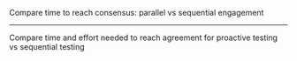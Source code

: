Compare time to reach consensus: parallel vs sequential engagement

---

Compare time and effort needed to reach agreement for proactive testing vs sequential testing